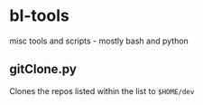 # bl-tools
misc tools and scripts - mostly bash and python

## gitClone.py
Clones the repos listed within the list to ``$HOME/dev``

## 